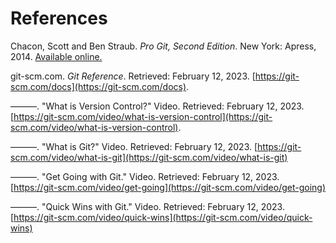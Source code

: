 # References

Chacon, Scott and Ben Straub.  *Pro Git, Second Edition*. New York:
Apress, 2014.  [Available online.](https://git-scm.com/book/en/v2)

git-scm.com. *Git Reference*. Retrieved: February 12, 2023.
[https://git-scm.com/docs](https://git-scm.com/docs).

&mdash;&mdash;&mdash;. "What is Version Control?" Video. Retrieved: February 12, 2023.
[https://git-scm.com/video/what-is-version-control](https://git-scm.com/video/what-is-version-control).

&mdash;&mdash;&mdash;. "What is Git?" Video. Retrieved: February 12, 2023.
[https://git-scm.com/video/what-is-git](https://git-scm.com/video/what-is-git)

&mdash;&mdash;&mdash;. "Get Going with Git." Video. Retrieved: February 12, 2023.
[https://git-scm.com/video/get-going](https://git-scm.com/video/get-going)

&mdash;&mdash;&mdash;. "Quick Wins with Git." Video. Retrieved: February 12, 2023.
[https://git-scm.com/video/quick-wins](https://git-scm.com/video/quick-wins)
